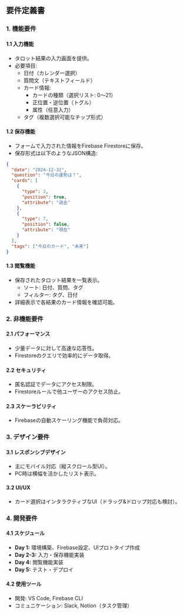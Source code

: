 ## 要件定義書

### **1. 機能要件**

#### **1.1 入力機能**

- タロット結果の入力画面を提供。
- 必要項目:
  - 日付（カレンダー選択）
  - 質問文（テキストフィールド）
  - カード情報:
    - カードの種類（選択リスト: 0〜21）
    - 正位置・逆位置（トグル）
    - 属性（任意入力）
  - タグ（複数選択可能なチップ形式）

#### **1.2 保存機能**

- フォームで入力された情報をFirebase Firestoreに保存。
- 保存形式は以下のようなJSON構造:

```json
{
  "date": "2024-12-31",
  "question": "今日の運勢は？",
  "cards": [
    {
      "type": 3,
      "position": true,
      "attribute": "過去"
    },
    {
      "type": 7,
      "position": false,
      "attribute": "現在"
    }
  ],
  "tags": ["今日のカード", "未来"]
}
```

#### **1.3 閲覧機能**

- 保存されたタロット結果を一覧表示。
  - ソート: 日付、質問、タグ
  - フィルター: タグ、日付
- 詳細表示で各結果のカード情報を確認可能。

### **2. 非機能要件**

#### **2.1 パフォーマンス**

- 少量データに対して高速な応答性。
- Firestoreのクエリで効率的にデータ取得。

#### **2.2 セキュリティ**

- 匿名認証でデータにアクセス制限。
- Firestoreルールで他ユーザーのアクセス防止。

#### **2.3 スケーラビリティ**

- Firebaseの自動スケーリング機能で負荷対応。

### **3. デザイン要件**

#### **3.1 レスポンシブデザイン**

- 主にモバイル対応（縦スクロール型UI）。
- PC時は横幅を活かしたリスト表示。

#### **3.2 UI/UX**

- カード選択はインタラクティブなUI（ドラッグ&ドロップ対応も検討）。

### **4. 開発要件**

#### **4.1 スケジュール**

- **Day 1:** 環境構築、Firebase設定、UIプロトタイプ作成
- **Day 2-3:** 入力・保存機能実装
- **Day 4:** 閲覧機能実装
- **Day 5:** テスト・デプロイ

#### **4.2 使用ツール**

- 開発: VS Code, Firebase CLI
- コミュニケーション: Slack, Notion（タスク管理）

